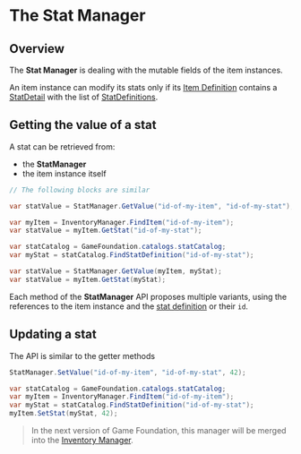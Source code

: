# The Stat Manager

## Overview

The __Stat Manager__ is dealing with the mutable fields of the item instances.

An item instance can modify its stats only if its [Item Definition] contains a [StatDetail] with the list of [StatDefinitions].

## Getting the value of a stat

A stat can be retrieved from:

- the __StatManager__
- the item instance itself

```cs
// The following blocks are similar

var statValue = StatManager.GetValue("id-of-my-item", "id-of-my-stat");

var myItem = InventoryManager.FindItem("id-of-my-item");
var statValue = myItem.GetStat("id-of-my-stat");

var statCatalog = GameFoundation.catalogs.statCatalog;
var myStat = statCatalog.FindStatDefinition("id-of-my-stat");

var statValue = StatManager.GetValue(myItem, myStat);
var statValue = myItem.GetStat(myStat);
```

Each method of the __StatManager__ API proposes multiple variants, using the references to the item instance and the [stat definition] or their `id`.

## Updating a stat

The API is similar to the getter methods

```cs
StatManager.SetValue("id-of-my-item", "id-of-my-stat", 42);

var statCatalog = GameFoundation.catalogs.statCatalog;
var myItem = InventoryManager.FindItem("id-of-my-item");
var myStat = statCatalog.FindStatDefinition("id-of-my-stat");
myItem.SetStat(myStat, 42);
```

> In the next version of Game Foundation, this manager will be merged into the [Inventory Manager].










[item definition]: ../CatalogItems/InventoryItemDefinition.md

[statdetail]: ../Details/StatDetail.md

[statdefinitions]: ../StatDefinition.md
[stat definition]: ../StatDefinition.md

[inventory manager]: InventoryManager.md
